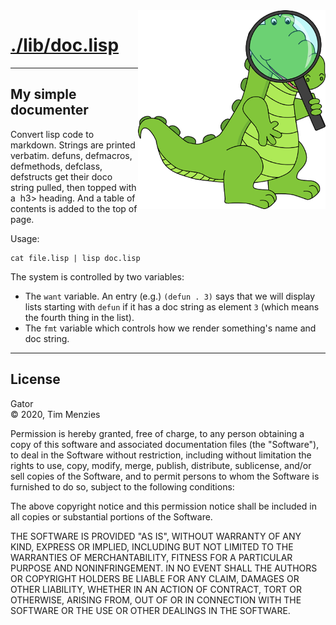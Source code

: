 <a name=top>
<img width=300 align=right src="https://raw.githubusercontent.com/timm/gator/main/docs/img/gator.png">

# [./lib/doc.lisp](/src/lib/os.lisp)

--------

##  My simple documenter

Convert lisp code to markdown.  Strings are printed
verbatim.  defuns, defmacros, defmethods, defclass,
defstructs get their doco string pulled, then topped with a
&nbsp;h3> heading. And a table of contents is added to the top of
page.

Usage: 

    cat file.lisp | lisp doc.lisp

The system is controlled by two variables:

- The `want` variable.
  An entry (e.g.) `(defun . 3)` says that we will display lists
  starting with `defun` if it has a doc string as element `3`
  (which means the fourth thing in the list).
- The `fmt` variable which controls how we render something's
  name and doc string.


<hr>


## License

Gator   
&copy; 2020, Tim Menzies

Permission is hereby granted, free of charge, to any person obtaining
a copy of this software and associated documentation files (the
"Software"), to deal in the Software without restriction, including
without limitation the rights to use, copy, modify, merge, publish,
distribute, sublicense, and/or sell copies of the Software, and to
permit persons to whom the Software is furnished to do so, subject
to the following conditions:

The above copyright notice and this permission notice shall be
included in all copies or substantial portions of the Software.

THE SOFTWARE IS PROVIDED "AS IS", WITHOUT WARRANTY OF ANY KIND,
EXPRESS OR IMPLIED, INCLUDING BUT NOT LIMITED TO THE WARRANTIES OF
MERCHANTABILITY, FITNESS FOR A PARTICULAR PURPOSE AND NONINFRINGEMENT.
IN NO EVENT SHALL THE AUTHORS OR COPYRIGHT HOLDERS BE LIABLE FOR
ANY CLAIM, DAMAGES OR OTHER LIABILITY, WHETHER IN AN ACTION OF
CONTRACT, TORT OR OTHERWISE, ARISING FROM, OUT OF OR IN CONNECTION
WITH THE SOFTWARE OR THE USE OR OTHER DEALINGS IN THE SOFTWARE.
